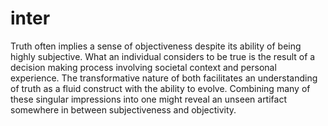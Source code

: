 # inter

Truth often implies a sense of objectiveness despite its ability of being highly subjective. What an individual considers to be true is the result of a decision making process involving societal context and personal experience. The transformative nature of both facilitates an understanding of truth as a fluid construct with the ability to evolve. Combining many of these singular impressions into one might reveal an unseen artifact somewhere in between subjectiveness and objectivity.
